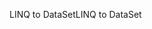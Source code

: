 <span data-ttu-id="c297a-101">LINQ to DataSet</span><span class="sxs-lookup"><span data-stu-id="c297a-101">LINQ to DataSet</span></span>